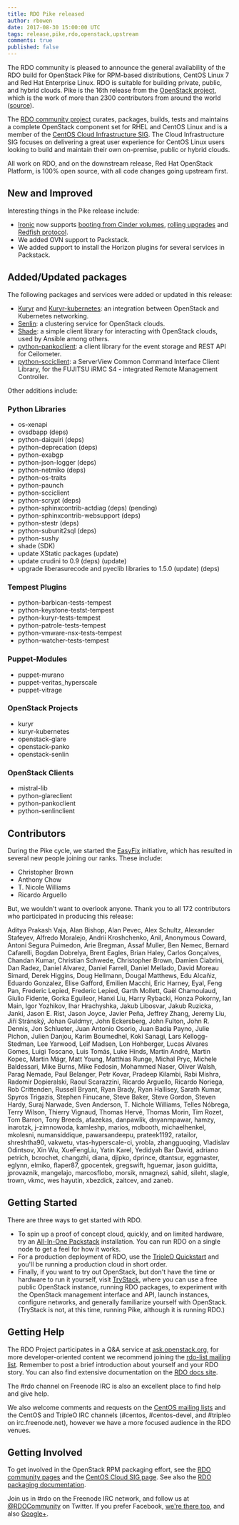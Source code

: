 ```yaml
---
title: RDO Pike released
author: rbowen
date: 2017-08-30 15:00:00 UTC
tags: release,pike,rdo,openstack,upstream
comments: true
published: false
---
```


The RDO community is pleased to announce the general availability of the RDO build for OpenStack Pike for RPM-based distributions, CentOS Linux 7 and Red Hat Enterprise Linux.
RDO is suitable for building private, public, and hybrid clouds. Pike is the 16th release from the [OpenStack project](http://openstack.org), which is the work of more than 2300 contributors from around the world ([source](http://stackalytics.com/)).

The [RDO community project](https://www.rdoproject.org/) curates, packages, builds, tests and maintains a complete OpenStack component set for RHEL and CentOS Linux and is a member of the [CentOS Cloud Infrastructure SIG](https://wiki.centos.org/SpecialInterestGroup/Cloud).
The Cloud Infrastructure SIG focuses on delivering a great user experience for CentOS Linux users looking to build and maintain their own on-premise, public or hybrid clouds.

All work on RDO, and on the downstream release, Red Hat OpenStack Platform, is 100% open source, with all code changes going upstream first.

## New and Improved

Interesting things in the Pike release include:

- [Ironic](https://github.com/openstack/ironic) now supports [booting from Cinder volumes](https://docs.openstack.org/ironic/pike/admin/boot-from-volume.html), [rolling upgrades](https://docs.openstack.org/ironic/pike/admin/upgrade-guide.html#rolling-upgrades) and [Redfish protocol](https://docs.openstack.org/ironic/pike/admin/drivers/redfish.html).
- We added OVN support to Packstack.
- We added support to install the Horizon plugins for several services in Packstack.

## Added/Updated packages

The following packages and services were added or updated in this
release:

- [Kuryr](https://github.com/openstack/kuryr) and [Kuryr-kubernetes](https://github.com/openstack/kuryr-kubernetes): an integration between OpenStack and Kubernetes networking.
- [Senlin](https://github.com/openstack/senlin): a clustering service for OpenStack clouds.
- [Shade](https://github.com/openstack-infra/shade): a simple client library for interacting with OpenStack clouds, used by Ansible among others.
- [python-pankoclient](https://github.com/openstack/python-pankoclient):  a client library for the event storage and REST API for Ceilometer.
- [python-scciclient](https://github.com/openstack/python-scciclient): a ServerView Common Command Interface Client Library, for the FUJITSU iRMC S4 - integrated Remote Management Controller.

Other additions include:

### Python Libraries

* os-xenapi
* ovsdbapp (deps)
* python-daiquiri (deps)
* python-deprecation (deps)
* python-exabgp
* python-json-logger (deps)
* python-netmiko (deps)
* python-os-traits
* python-paunch
* python-scciclient
* python-scrypt  (deps)
* python-sphinxcontrib-actdiag (deps) (pending)
* python-sphinxcontrib-websupport (deps)
* python-stestr (deps)
* python-subunit2sql  (deps)
* python-sushy
* shade (SDK)
* update XStatic packages (update)
* update crudini to 0.9 (deps) (update)
* upgrade liberasurecode and pyeclib libraries to 1.5.0 (update) (deps)

### Tempest Plugins

* python-barbican-tests-tempest
* python-keystone-testst-tempest
* python-kuryr-tests-tempest
* python-patrole-tests-tempest
* python-vmware-nsx-tests-tempest
* python-watcher-tests-tempest

###  Puppet-Modules

* puppet-murano
* puppet-veritas_hyperscale
* puppet-vitrage

###  OpenStack Projects

* kuryr
* kuryr-kubernetes
* openstack-glare
* openstack-panko
* openstack-senlin

### OpenStack Clients

* mistral-lib
* python-glareclient
* python-pankoclient
* python-senlinclient

## Contributors

During the Pike cycle, we started the
[EasyFix](https://github.com/redhat-openstack/easyfix) initiative, which
has resulted in several new people joining our ranks. These include:

* Christopher Brown
* Anthony Chow
* T. Nicole Williams
* Ricardo Arguello

But, we wouldn't want to overlook anyone. Thank you to all 172
contributors who participated in producing this release:

Aditya Prakash Vaja, Alan Bishop, Alan Pevec, Alex Schultz, Alexander Stafeyev, Alfredo Moralejo, Andrii Kroshchenko, Anil, Anonymous Coward, Antoni Segura Puimedon, Arie Bregman, Assaf Muller, Ben Nemec, Bernard Cafarelli, Bogdan Dobrelya, Brent Eagles, Brian Haley, Carlos Gonçalves, Chandan Kumar, Christian Schwede, Christopher Brown, Damien Ciabrini, Dan Radez, Daniel Alvarez, Daniel Farrell, Daniel Mellado, David Moreau Simard, Derek Higgins, Doug Hellmann, Dougal Matthews, Edu Alcañiz, Eduardo Gonzalez, Elise Gafford, Emilien Macchi, Eric Harney, Eyal, Feng Pan, Frederic Lepied, Frederic Lepied, Garth Mollett, Gaël Chamoulaud, Giulio Fidente, Gorka Eguileor, Hanxi Liu, Harry Rybacki, Honza Pokorny, Ian Main, Igor Yozhikov, Ihar Hrachyshka, Jakub Libosvar, Jakub Ruzicka, Janki, Jason E. Rist, Jason Joyce, Javier Peña, Jeffrey Zhang, Jeremy Liu, Jiří Stránský, Johan Guldmyr, John Eckersberg, John Fulton, John R. Dennis, Jon Schlueter, Juan Antonio Osorio, Juan Badia Payno, Julie Pichon, Julien Danjou, Karim Boumedhel, Koki Sanagi, Lars Kellogg-Stedman, Lee Yarwood, Leif Madsen, Lon Hohberger, Lucas Alvares Gomes, Luigi Toscano, Luis Tomás, Luke Hinds, Martin André, Martin Kopec, Martin Mágr, Matt Young, Matthias Runge, Michal Pryc, Michele Baldessari, Mike Burns, Mike Fedosin, Mohammed Naser, Oliver Walsh, Parag Nemade, Paul Belanger, Petr Kovar, Pradeep Kilambi, Rabi Mishra, Radomir Dopieralski, Raoul Scarazzini, Ricardo Arguello, Ricardo Noriega, Rob Crittenden, Russell Bryant, Ryan Brady, Ryan Hallisey, Sarath Kumar, Spyros Trigazis, Stephen Finucane, Steve Baker, Steve Gordon, Steven Hardy, Suraj Narwade, Sven Anderson, T. Nichole Williams, Telles Nóbrega, Terry Wilson, Thierry Vignaud, Thomas Hervé, Thomas Morin, Tim Rozet, Tom Barron, Tony Breeds, afazekas, danpawlik, dnyanmpawar, hamzy, inarotzk, j-zimnowoda, kamleshp, marios, mdbooth, michaelhenkel, mkolesni, numansiddique, pawarsandeepu, prateek1192, ratailor, shreshtha90, vakwetu, vtas-hyperscale-ci, yrobla, zhangguoqing, Vladislav Odintsov, Xin Wu, XueFengLiu, Yatin Karel, Yedidyah Bar David, adriano petrich, bcrochet, changzhi, diana, djipko, dprince, dtantsur, eggmaster, eglynn, elmiko, flaper87, gpocentek, gregswift, hguemar, jason guiditta, jprovaznik, mangelajo, marcosflobo, morsik, nmagnezi, sahid, sileht, slagle, trown, vkmc, wes hayutin, xbezdick, zaitcev, and zaneb.


## Getting Started

There are three ways to get started with RDO.

- To spin up a proof of concept cloud, quickly, and on limited hardware, try an [All-In-One Packstack](https://www.rdoproject.org/install/packstack/) installation. You can run RDO on a single node to get a feel for how it works.
- For a production deployment of RDO, use the [TripleO Quickstart](https://www.rdoproject.org/tripleo/) and you'll be running a production cloud in short order.
- Finally, if you want to try out OpenStack, but don't have the time or hardware to run it yourself, visit [TryStack](http://trystack.org/), where you can use a free public OpenStack instance, running RDO packages, to experiment with the OpenStack management interface and API, launch instances, configure networks, and generally familiarize yourself with OpenStack. (TryStack is not, at this time, running Pike, although it is running RDO.)


## Getting Help
    
The RDO Project participates in a Q&A service at [ask.openstack.org](http://ask.openstack.org), for more developer-oriented content we recommend joining the [rdo-list mailing list](https://www.redhat.com/mailman/listinfo/rdo-list). Remember to post a brief introduction about yourself and your RDO story. You can also find extensive documentation on the [RDO docs site](https://www.rdoproject.org/use).

The #rdo channel on Freenode IRC is also an excellent place to find help and give help.

We also welcome comments and requests on the [CentOS mailing lists](https://lists.centos.org/) and the CentOS and TripleO IRC channels (#centos, #centos-devel, and #tripleo on irc.freenode.net), however we have a more focused audience in the RDO venues.


## Getting Involved

To get involved in the OpenStack RPM packaging effort, see the [RDO community pages](https://www.rdoproject.org/contribute/) and the [CentOS Cloud SIG page](https://wiki.centos.org/SpecialInterestGroup/Cloud). See also the [RDO packaging documentation](https://www.rdoproject.org/packaging/).

Join us in #rdo on the Freenode IRC network, and follow us at [@RDOCommunity](http://twitter.com/rdocommunity) on Twitter. If you prefer Facebook, [we're there too](http://facebook.com/rdocommunity), and also [Google+](http://tm3.org/rdogplus).
